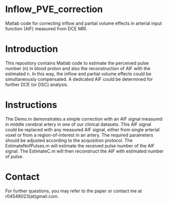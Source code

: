 # Inflow_PVE_correction
Matlab code for correcting inflow and partial volume effects in arterial input function (AIF) measured from DCE MRI.

# Introduction
This repository contains Matlab code to estimate the perceived pulse number (n) in blood proton and also the reconstruction of AIF with the estimated n. In this way, the inflow and partial volume effects could be simultaneously compensated. A dedicated AIF could be determined for further DCE (or DSC) analysis.

# Instructions
The Demo.m demonstrates a simple correction with an AIF signal measured in middle cerebral artery in one of our clinical datasets. This AIF signal could be replaced with any measured AIF signal, either from single arterial voxel or from a region-of-interest in an artery. 
The required parameters should be adjusted according to the acquisition protocol. 
The EstimateNofPulses.m will estimate the received pulse number of the AIF signal.
The EstimateC.m will then reconstruct the AIF with estimated number of pulse. 

# Contact
For further questions, you may refer to the paper or contact me at r04548023(at)gmail.com.
